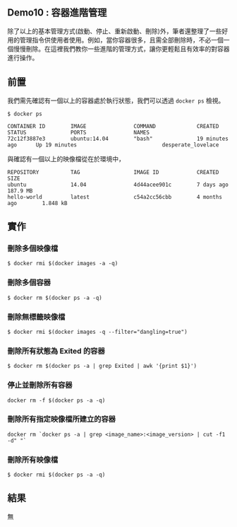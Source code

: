 ## Demo10 : 容器進階管理
除了以上的基本管理方式(啟動、停止、重新啟動、刪除)外，筆者還整理了一些好用的管理指令供使用者使用。例如，當你容器很多，且需全部刪除時，不必一個一個慢慢刪除。在這裡我們教你一些進階的管理方式，讓你更輕鬆且有效率的對容器進行操作。

## 前置
我們需先確認有一個以上的容器處於執行狀態，我們可以透過 `docker ps` 檢視。

```
$ docker ps
```

```
CONTAINER ID        IMAGE               COMMAND             CREATED             STATUS              PORTS               NAMES
72c12f3887e3        ubuntu:14.04        "bash"              19 minutes ago      Up 19 minutes                           desperate_lovelace

```

與確認有一個以上的映像檔從在於環境中，

```
REPOSITORY          TAG                 IMAGE ID            CREATED             SIZE
ubuntu              14.04               4d44acee901c        7 days ago          187.9 MB
hello-world         latest              c54a2cc56cbb        4 months ago        1.848 kB
```

## 實作

### 刪除多個映像檔

```
$ docker rmi $(docker images -a -q)
```

### 刪除多個容器

```
$ docker rm $(docker ps -a -q)
```

### 刪除無標籤映像檔

```
$ docker rmi $(docker images -q --filter="dangling=true")
```

### 刪除所有狀態為 Exited 的容器

```
$ docker rm $(docker ps -a | grep Exited | awk '{print $1}')
```

### 停止並刪除所有容器

```
docker rm -f $(docker ps -a -q)
```

### 刪除所有指定映像檔所建立的容器

```
docker rm `docker ps -a | grep <image_name>:<image_version> | cut -f1 -d" "`
```

### 刪除所有映像檔

```
$ docker rmi $(docker ps -a -q)
```

## 結果

無